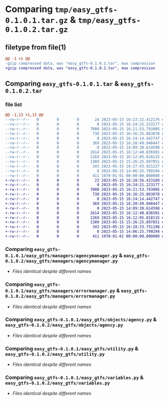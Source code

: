 # Comparing `tmp/easy_gtfs-0.1.0.1.tar.gz` & `tmp/easy_gtfs-0.1.0.2.tar.gz`

## filetype from file(1)

```diff
@@ -1 +1 @@
-gzip compressed data, was "easy_gtfs-0.1.0.1.tar", max compression
+gzip compressed data, was "easy_gtfs-0.1.0.2.tar", max compression
```

## Comparing `easy_gtfs-0.1.0.1.tar` & `easy_gtfs-0.1.0.2.tar`

### file list

```diff
@@ -1,13 +1,13 @@
--rw-r--r--   0        0        0       24 2023-05-15 16:23:22.412176 easy_gtfs-0.1.0.1/easy_gtfs/__init__.py
--rw-r--r--   0        0        0        0 2023-05-15 16:24:21.223177 easy_gtfs-0.1.0.1/easy_gtfs/managers/__init__.py
--rw-r--r--   0        0        0     7000 2023-05-15 16:21:53.793005 easy_gtfs-0.1.0.1/easy_gtfs/managers/agencymanager.py
--rw-r--r--   0        0        0      730 2023-05-15 16:16:25.863078 easy_gtfs-0.1.0.1/easy_gtfs/managers/errormanager.py
--rw-r--r--   0        0        0        0 2023-05-15 16:24:14.442747 easy_gtfs-0.1.0.1/easy_gtfs/models/__init__.py
--rw-r--r--   0        0        0      369 2023-05-15 16:20:49.948447 easy_gtfs-0.1.0.1/easy_gtfs/models/errors.py
--rw-r--r--   0        0        0        0 2023-05-15 14:09:30.614598 easy_gtfs-0.1.0.1/easy_gtfs/objects/__init__.py
--rw-r--r--   0        0        0     2614 2023-05-15 16:12:40.836501 easy_gtfs-0.1.0.1/easy_gtfs/objects/agency.py
--rw-r--r--   0        0        0     1269 2023-05-15 16:12:05.818115 easy_gtfs-0.1.0.1/easy_gtfs/utility.py
--rw-r--r--   0        0        0     1389 2023-05-15 15:26:25.897851 easy_gtfs-0.1.0.1/easy_gtfs/variables.py
--rw-r--r--   0        0        0      343 2023-05-15 16:27:43.921227 easy_gtfs-0.1.0.1/pyproject.toml
--rw-r--r--   0        0        0        0 2023-05-15 14:06:25.799294 easy_gtfs-0.1.0.1/README.md
--rw-r--r--   0        0        0      411 1970-01-01 00:00:00.000000 easy_gtfs-0.1.0.1/PKG-INFO
+-rw-r--r--   0        0        0       23 2023-05-15 16:28:56.423189 easy_gtfs-0.1.0.2/easy_gtfs/__init__.py
+-rw-r--r--   0        0        0        0 2023-05-15 16:24:21.223177 easy_gtfs-0.1.0.2/easy_gtfs/managers/__init__.py
+-rw-r--r--   0        0        0     7000 2023-05-15 16:21:53.793005 easy_gtfs-0.1.0.2/easy_gtfs/managers/agencymanager.py
+-rw-r--r--   0        0        0      730 2023-05-15 16:16:25.863078 easy_gtfs-0.1.0.2/easy_gtfs/managers/errormanager.py
+-rw-r--r--   0        0        0        0 2023-05-15 16:24:14.442747 easy_gtfs-0.1.0.2/easy_gtfs/models/__init__.py
+-rw-r--r--   0        0        0      369 2023-05-15 16:20:49.948447 easy_gtfs-0.1.0.2/easy_gtfs/models/errors.py
+-rw-r--r--   0        0        0        0 2023-05-15 14:09:30.614598 easy_gtfs-0.1.0.2/easy_gtfs/objects/__init__.py
+-rw-r--r--   0        0        0     2614 2023-05-15 16:12:40.836501 easy_gtfs-0.1.0.2/easy_gtfs/objects/agency.py
+-rw-r--r--   0        0        0     1269 2023-05-15 16:12:05.818115 easy_gtfs-0.1.0.2/easy_gtfs/utility.py
+-rw-r--r--   0        0        0     1389 2023-05-15 15:26:25.897851 easy_gtfs-0.1.0.2/easy_gtfs/variables.py
+-rw-r--r--   0        0        0      343 2023-05-15 16:28:33.751198 easy_gtfs-0.1.0.2/pyproject.toml
+-rw-r--r--   0        0        0        0 2023-05-15 14:06:25.799294 easy_gtfs-0.1.0.2/README.md
+-rw-r--r--   0        0        0      411 1970-01-01 00:00:00.000000 easy_gtfs-0.1.0.2/PKG-INFO
```

### Comparing `easy_gtfs-0.1.0.1/easy_gtfs/managers/agencymanager.py` & `easy_gtfs-0.1.0.2/easy_gtfs/managers/agencymanager.py`

 * *Files identical despite different names*

### Comparing `easy_gtfs-0.1.0.1/easy_gtfs/managers/errormanager.py` & `easy_gtfs-0.1.0.2/easy_gtfs/managers/errormanager.py`

 * *Files identical despite different names*

### Comparing `easy_gtfs-0.1.0.1/easy_gtfs/objects/agency.py` & `easy_gtfs-0.1.0.2/easy_gtfs/objects/agency.py`

 * *Files identical despite different names*

### Comparing `easy_gtfs-0.1.0.1/easy_gtfs/utility.py` & `easy_gtfs-0.1.0.2/easy_gtfs/utility.py`

 * *Files identical despite different names*

### Comparing `easy_gtfs-0.1.0.1/easy_gtfs/variables.py` & `easy_gtfs-0.1.0.2/easy_gtfs/variables.py`

 * *Files identical despite different names*

